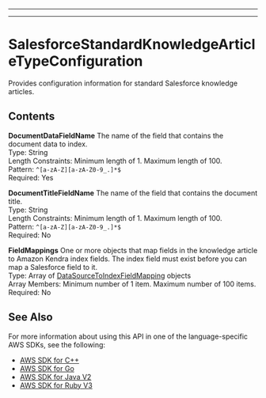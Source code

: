 --------

--------

# SalesforceStandardKnowledgeArticleTypeConfiguration<a name="API_SalesforceStandardKnowledgeArticleTypeConfiguration"></a>

Provides configuration information for standard Salesforce knowledge articles\.

## Contents<a name="API_SalesforceStandardKnowledgeArticleTypeConfiguration_Contents"></a>

 **DocumentDataFieldName**   <a name="Kendra-Type-SalesforceStandardKnowledgeArticleTypeConfiguration-DocumentDataFieldName"></a>
The name of the field that contains the document data to index\.  
Type: String  
Length Constraints: Minimum length of 1\. Maximum length of 100\.  
Pattern: `^[a-zA-Z][a-zA-Z0-9_.]*$`   
Required: Yes

 **DocumentTitleFieldName**   <a name="Kendra-Type-SalesforceStandardKnowledgeArticleTypeConfiguration-DocumentTitleFieldName"></a>
The name of the field that contains the document title\.  
Type: String  
Length Constraints: Minimum length of 1\. Maximum length of 100\.  
Pattern: `^[a-zA-Z][a-zA-Z0-9_.]*$`   
Required: No

 **FieldMappings**   <a name="Kendra-Type-SalesforceStandardKnowledgeArticleTypeConfiguration-FieldMappings"></a>
One or more objects that map fields in the knowledge article to Amazon Kendra index fields\. The index field must exist before you can map a Salesforce field to it\.  
Type: Array of [DataSourceToIndexFieldMapping](API_DataSourceToIndexFieldMapping.md) objects  
Array Members: Minimum number of 1 item\. Maximum number of 100 items\.  
Required: No

## See Also<a name="API_SalesforceStandardKnowledgeArticleTypeConfiguration_SeeAlso"></a>

For more information about using this API in one of the language\-specific AWS SDKs, see the following:
+  [AWS SDK for C\+\+](https://docs.aws.amazon.com/goto/SdkForCpp/kendra-2019-02-03/SalesforceStandardKnowledgeArticleTypeConfiguration) 
+  [AWS SDK for Go](https://docs.aws.amazon.com/goto/SdkForGoV1/kendra-2019-02-03/SalesforceStandardKnowledgeArticleTypeConfiguration) 
+  [AWS SDK for Java V2](https://docs.aws.amazon.com/goto/SdkForJavaV2/kendra-2019-02-03/SalesforceStandardKnowledgeArticleTypeConfiguration) 
+  [AWS SDK for Ruby V3](https://docs.aws.amazon.com/goto/SdkForRubyV3/kendra-2019-02-03/SalesforceStandardKnowledgeArticleTypeConfiguration) 